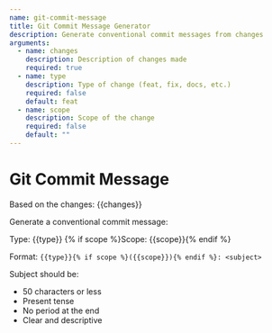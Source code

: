 ```yaml
---
name: git-commit-message
title: Git Commit Message Generator
description: Generate conventional commit messages from changes
arguments:
  - name: changes
    description: Description of changes made
    required: true
  - name: type
    description: Type of change (feat, fix, docs, etc.)
    required: false
    default: feat
  - name: scope
    description: Scope of the change
    required: false
    default: ""
---
```


# Git Commit Message

Based on the changes: {{changes}}

Generate a conventional commit message:

Type: {{type}}
{% if scope %}Scope: {{scope}}{% endif %}

Format: `{{type}}{% if scope %}({{scope}}){% endif %}: <subject>`

Subject should be:
- 50 characters or less
- Present tense
- No period at the end
- Clear and descriptive